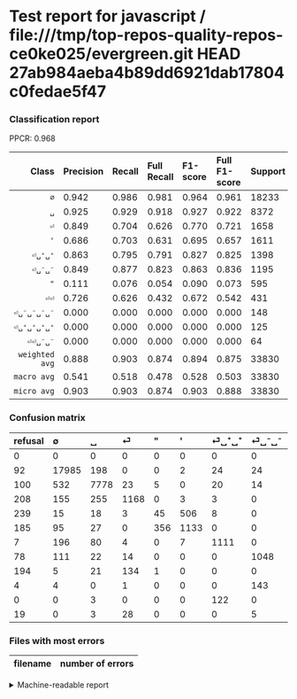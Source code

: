 # Test report for javascript / file:///tmp/top-repos-quality-repos-ce0ke025/evergreen.git HEAD 27ab984aeba4b89dd6921dab17804c0fedae5f47

### Classification report

PPCR: 0.968

| Class | Precision | Recall | Full Recall | F1-score | Full F1-score | Support | Full Support | PPCR |
|------:|:----------|:-------|:------------|:---------|:---------|:--------|:-------------|:-----|
| `∅` | 0.942| 0.986| 0.981| 0.964| 0.961| 18233| 18325| 0.995 |
| `␣` | 0.925| 0.929| 0.918| 0.927| 0.922| 8372| 8472| 0.988 |
| `⏎` | 0.849| 0.704| 0.626| 0.770| 0.721| 1658| 1866| 0.889 |
| `'` | 0.686| 0.703| 0.631| 0.695| 0.657| 1611| 1796| 0.897 |
| `⏎␣⁺␣⁺` | 0.863| 0.795| 0.791| 0.827| 0.825| 1398| 1405| 0.995 |
| `⏎␣⁻␣⁻` | 0.849| 0.877| 0.823| 0.863| 0.836| 1195| 1273| 0.939 |
| `"` | 0.111| 0.076| 0.054| 0.090| 0.073| 595| 834| 0.713 |
| `⏎⏎` | 0.726| 0.626| 0.432| 0.672| 0.542| 431| 625| 0.690 |
| `⏎␣⁻␣⁻␣⁻␣⁻` | 0.000| 0.000| 0.000| 0.000| 0.000| 148| 152| 0.974 |
| `⏎␣⁺␣⁺␣⁺␣⁺` | 0.000| 0.000| 0.000| 0.000| 0.000| 125| 125| 1.000 |
| `⏎⏎␣⁻␣⁻` | 0.000| 0.000| 0.000| 0.000| 0.000| 64| 83| 0.771 |
| `weighted avg` | 0.888| 0.903| 0.874| 0.894| 0.875| 33830| 34956| 0.968 |
| `macro avg` | 0.541| 0.518| 0.478| 0.528| 0.503| 33830| 34956| 0.968 |
| `micro avg` | 0.903| 0.903| 0.874| 0.903| 0.888| 33830| 34956| 0.968 |

### Confusion matrix

|refusal|  ∅| ␣| ⏎| "| '| ⏎␣⁺␣⁺| ⏎␣⁻␣⁻| ⏎⏎| ⏎␣⁻␣⁻␣⁻␣⁻| ⏎␣⁺␣⁺␣⁺␣⁺| ⏎⏎␣⁻␣⁻| 
|:---|:---|:---|:---|:---|:---|:---|:---|:---|:---|:---|:---|
|0 |0 |0 |0 |0 |0 |0 |0 |0 |0 |0 |0 |
|92 |17985 |198 |0 |0 |2 |24 |24 |0 |0 |0 |0 |
|100 |532 |7778 |23 |5 |0 |20 |14 |0 |0 |0 |0 |
|208 |155 |255 |1168 |0 |3 |3 |0 |74 |0 |0 |0 |
|239 |15 |18 |3 |45 |506 |8 |0 |0 |0 |0 |0 |
|185 |95 |27 |0 |356 |1133 |0 |0 |0 |0 |0 |0 |
|7 |196 |80 |4 |0 |7 |1111 |0 |0 |0 |0 |0 |
|78 |111 |22 |14 |0 |0 |0 |1048 |0 |0 |0 |0 |
|194 |5 |21 |134 |1 |0 |0 |0 |270 |0 |0 |0 |
|4 |4 |0 |1 |0 |0 |0 |143 |0 |0 |0 |0 |
|0 |0 |3 |0 |0 |0 |122 |0 |0 |0 |0 |0 |
|19 |0 |3 |28 |0 |0 |0 |5 |28 |0 |0 |0 |

### Files with most errors

| filename | number of errors|
|:----:|:-----|

<details>
    <summary>Machine-readable report</summary>
```json
{
  "cl_report": {"\"": {"f1-score": 0.08982035928143713, "precision": 0.11056511056511056, "recall": 0.07563025210084033, "support": 595}, "\u0027": {"f1-score": 0.694665849172287, "precision": 0.6862507571168989, "recall": 0.7032898820608318, "support": 1611}, "macro avg": {"f1-score": 0.5280074603547434, "precision": 0.541004396540978, "recall": 0.5179068300837293, "support": 33830}, "micro avg": {"f1-score": 0.9026899201891811, "precision": 0.9026899201891811, "recall": 0.9026899201891811, "support": 33830}, "weighted avg": {"f1-score": 0.8944135797454369, "precision": 0.8877088068851241, "recall": 0.9026899201891811, "support": 33830}, "\u2205": {"f1-score": 0.9635423642549088, "precision": 0.9417216462456802, "recall": 0.9863982888169802, "support": 18233}, "\u23ce": {"f1-score": 0.7701945268710849, "precision": 0.8494545454545455, "recall": 0.7044632086851629, "support": 1658}, "\u23ce\u23ce": {"f1-score": 0.672478206724782, "precision": 0.7258064516129032, "recall": 0.6264501160092807, "support": 431}, "\u23ce\u23ce\u2423\u207b\u2423\u207b": {"f1-score": 0.0, "precision": 0.0, "recall": 0.0, "support": 64}, "\u23ce\u2423\u207a\u2423\u207a": {"f1-score": 0.827252419955324, "precision": 0.8625776397515528, "recall": 0.7947067238912733, "support": 1398}, "\u23ce\u2423\u207a\u2423\u207a\u2423\u207a\u2423\u207a": {"f1-score": 0.0, "precision": 0.0, "recall": 0.0, "support": 125}, "\u23ce\u2423\u207b\u2423\u207b": {"f1-score": 0.8629065459036641, "precision": 0.8492706645056726, "recall": 0.8769874476987448, "support": 1195}, "\u23ce\u2423\u207b\u2423\u207b\u2423\u207b\u2423\u207b": {"f1-score": 0.0, "precision": 0.0, "recall": 0.0, "support": 148}, "\u2423": {"f1-score": 0.9272217917386899, "precision": 0.9254015466983938, "recall": 0.9290492116579073, "support": 8372}},
  "cl_report_full": {"\"": {"f1-score": 0.072522159548751, "precision": 0.11056511056511056, "recall": 0.0539568345323741, "support": 834}, "\u0027": {"f1-score": 0.6573832317957645, "precision": 0.6862507571168989, "recall": 0.6308463251670379, "support": 1796}, "macro avg": {"f1-score": 0.5033052743848553, "precision": 0.541004396540978, "recall": 0.4778426995439355, "support": 34956}, "micro avg": {"f1-score": 0.8879132381589276, "precision": 0.9026899201891811, "recall": 0.8736125414807187, "support": 34956}, "weighted avg": {"f1-score": 0.8745440860954983, "precision": 0.8797780949455611, "recall": 0.8736125414807187, "support": 34956}, "\u2205": {"f1-score": 0.9611736098121476, "precision": 0.9417216462456802, "recall": 0.9814461118690314, "support": 18325}, "\u23ce": {"f1-score": 0.720765195927183, "precision": 0.8494545454545455, "recall": 0.6259378349410504, "support": 1866}, "\u23ce\u23ce": {"f1-score": 0.5416248746238717, "precision": 0.7258064516129032, "recall": 0.432, "support": 625}, "\u23ce\u23ce\u2423\u207b\u2423\u207b": {"f1-score": 0.0, "precision": 0.0, "recall": 0.0, "support": 83}, "\u23ce\u2423\u207a\u2423\u207a": {"f1-score": 0.825102116598589, "precision": 0.8625776397515528, "recall": 0.7907473309608541, "support": 1405}, "\u23ce\u2423\u207a\u2423\u207a\u2423\u207a\u2423\u207a": {"f1-score": 0.0, "precision": 0.0, "recall": 0.0, "support": 125}, "\u23ce\u2423\u207b\u2423\u207b": {"f1-score": 0.836059034702832, "precision": 0.8492706645056726, "recall": 0.8232521602513747, "support": 1273}, "\u23ce\u2423\u207b\u2423\u207b\u2423\u207b\u2423\u207b": {"f1-score": 0.0, "precision": 0.0, "recall": 0.0, "support": 152}, "\u2423": {"f1-score": 0.9217277952242697, "precision": 0.9254015466983938, "recall": 0.9180830972615676, "support": 8472}},
  "ppcr": 0.9677880764389518
}
```
</details>
